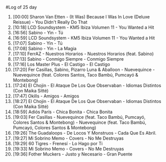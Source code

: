 #Log of 25 day

1. [00:00] Sharon Van Etten - (It Was) Because I Was In Love (Deluxe Reissue) - You Didn't Really Do That
1. [10:18] LCD Soundsystem - KM5 Ibiza Volumen 11 - You Wanted a Hit
1. [16:56] Sabino - Yin - Tú
1. [16:59] LCD Soundsystem - KM5 Ibiza Volumen 11 - You Wanted a Hit
1. [17:07] Sabino - Yin - Tú
1. [17:08] Sabino - Yin - La Magia
1. [17:10] FerrAZ - Nuestros Horarios - Nuestros Horarios (feat. Sabino)
1. [17:13] Sabino - Conmigo Siempre - Conmigo Siempre
1. [17:16] Los Master Plus - El Castigo - El Castigo
1. [17:20] Fer Casillas, Sabino, Pizarro Luna & Aballoon - Nuevequince - Nuevequince (feat. Colores Santos, Taco Bambú, Pumcayó & Montebong)
1. [17:24] El Chojin - El Ataque De Los Que Observaban - Idiomas Distintos (Con Maika Sitté)
1. [17:47] Okills - Amigos - Amigos
1. [18:27] El Chojin - El Ataque De Los Que Observaban - Idiomas Distintos (Con Maika Sitté)
1. [18:59] Adiós París - Chica Bonita - Chica Bonita
1. [19:03] Fer Casillas - Nuevequince (feat. Taco Bambú, Pumcayó, Colores Santos & Montebong) - Nuevequince (feat. Taco Bambú, Pumcayó, Colores Santos & Montebong)
1. [19:26] The Guadaloops - De Locos Y Monstruos - Cada Que Es Abril.
1. [19:27] Mi Sobrino Memo - Covers - No Me Destruyas
1. [19:29] 60 Tigres - Frenesí - Lo Hago por Ti
1. [19:33] Mi Sobrino Memo - Covers - No Me Destruyas
1. [19:36] Fother Muckers - Justo y Necesario - Gran Puente
